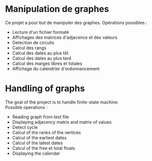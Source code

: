 # Manipulation de graphes
Ce projet a pour but de manipuler des graphes.
Opérations possibles :
* Lecture d'un fichier formaté
* Affichages des matrices d'adjacence et des valeurs
* Detection de circuits
* Calcul des rangs
* Calcul des dates au plus tôt
* Calcul des dates au plus tard
* Calcul des marges libres et totales
* Affichage du calendrier d'ordonnancement

# Handling of graphs
The goal of the project is to handle finite-state machine.  
Possible operations :
* Reading graph from text file
* Displaying adjacency matrix and matrix of values
* Detect cycle
* Calcul of the ranks of the vertices
* Calcul of the earliest dates
* Calcul of the latest dates
* Calcul of the free et total floats
* Displaying the calendar


